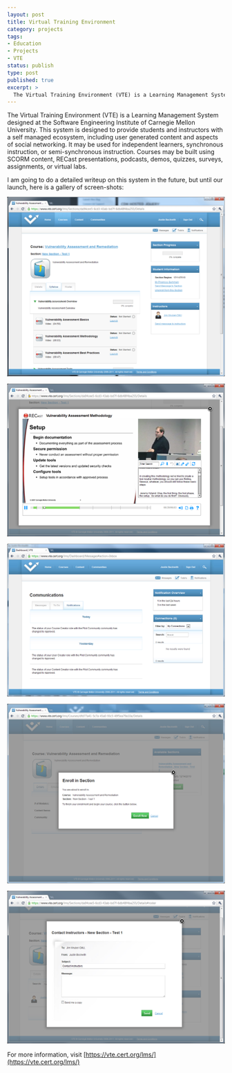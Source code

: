 ```yaml
---
layout: post
title: Virtual Training Environment
category: projects
tags:
- Education
- Projects
- VTE
status: publish
type: post
published: true
excerpt: >
  The Virtual Training Environment (VTE) is a Learning Management System designed at the Software Engineering Institute of Carnegie Mellon University.  This system is designed to provide students and instructors with a self managed ecosystem, including user generated content and aspects of social networking.  It may be used for independent learners, synchronous instruction, or semi-synchronous instruction.  Courses may be built using SCORM content, RECast presentations, podcasts, demos, quizzes, surveys, assignments, or virtual labs.
---
```


The Virtual Training Environment (VTE) is a Learning Management System designed at the Software Engineering Institute of Carnegie Mellon University.  This system is designed to provide students and instructors with a self managed ecosystem, including user generated content and aspects of social networking.  It may be used for independent learners, synchronous instruction, or semi-synchronous instruction.  Courses may be built using SCORM content, RECast presentations, podcasts, demos, quizzes, surveys, assignments, or virtual labs.

I am going to do a detailed writeup on this system in the future, but until our launch, here is a gallery of screen-shots:

![LMS Section Details](/images/2010/12/lab-section-details.png)

![LMS Launch RECast](/images/2010/12/lms-recast.png)

![LMS Notifications](/images/2010/12/lms-notifications.png)

![LMS Course Enrollment](/images/2010/12/lms-enroll.png)

![LMS Contact Instructors](/images/2010/12/lms-contact-instructors.png)

For more information, visit [https://vte.cert.org/lms/](https://vte.cert.org/lms/)

